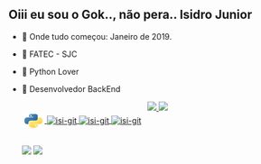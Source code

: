 ## Oiii eu sou o Gok.., não pera.. Isidro Junior
- :pushpin: Onde tudo começou: Janeiro de 2019.
- :school_satchel: FATEC - SJC 
- :snake: Python Lover 
- 🤖 Desenvolvedor BackEnd 

  <div align="center">
    <a href="https://github.com/Isidroantonio">
    <img height="180em" src="https://github-readme-stats.vercel.app/api?username=Isidroantonio&show_icons=true&theme=tokyonight&include_all_commits=true&count_private=true"/>
  <img height="180em" src="https://github-readme-stats.vercel.app/api/top-langs/?username=Isidroantonio&layout=compact&langs_count=7&theme=tokyonight"/>
  </div>
  
  <div>
 
    <img align="center" alt="isi-Python" height="30" width="40" src="https://raw.githubusercontent.com/devicons/devicon/master/icons/python/python-original.svg">
    <img align="center" alt="isi-git" height="60" width="70" src="https://cdn.jsdelivr.net/gh/devicons/devicon/icons/git/git-plain-wordmark.svg" />
    <img align="center" alt="isi-git" height="60" width="70" src="https://cdn.jsdelivr.net/gh/devicons/devicon/icons/mysql/mysql-original-wordmark.svg" />
    <img align="center" alt="isi-git" height="60" width="70" src="https://cdn.jsdelivr.net/gh/devicons/devicon/icons/postgresql/postgresql-original-wordmark.svg" />
                
  </div>       
          
   
  ##
  <div>
    
    <a href="https://www.instagram.com/zidro.zi/" target="_blank"><img src="https://img.shields.io/badge/-Instagram-%23E4405F?style=for-the-badge&logo=instagram&logoColor=white" target="_blank"></a>
    <a href="https://www.linkedin.com/in/isidro-antonio-450567240/" target="_blank"><img src="https://img.shields.io/badge/-LinkedIn-%230077B5?style=for-the-badge&logo=linkedin&logoColor=white" target="_blank"></a>

  
  
 </div>
 
